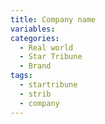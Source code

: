 ```yaml
---
title: Company name
variables:
categories:
  - Real world
  - Star Tribune
  - Brand
tags:
  - startribune
  - strib
  - company
---
```


